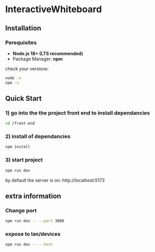 # InteractiveWhiteboard

## Installation
### Perequisites
- **Node.js 18+ (LTS recommended)**
- Package Manager: **npm**

check your versions:
```bash
node -v
npm -v
```

## Quick Start
### 1) go into the the project front end to install dependancies
```bash
cd /front-end
```
### 2) install of dependancies
```bash
npm install
```
### 3) start project
```bash
npm run dev
```
by default the server is on: http://localhost:5173

## extra information
### Change port
```bash
npm run dev -- --port 3000
```
### expose to lan/devices
```bash
npm run dev -- --host
```
